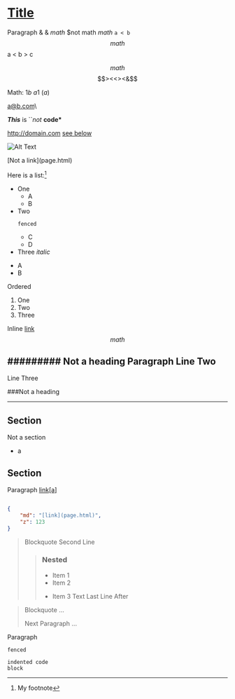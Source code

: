 [Title](link.html)
==================
Paragraph & &amp; $math$ $not math $math$ ``a < b``
$$ math $$
a < b > c

$$ math $$
$$><<><&$$

Math: 1$b$ $a$1 ($a$)

<a@b.com>\

***This*** is ``*not* **code\***

<http://domain.com> [see below](#foot)

![Alt Text](image.png)

\[Not a link](page.html)

Here is a list:[^foot]
* One
  * A
  * B
* Two
  ```
  fenced
  ```
  - C
  - D
* Three
*italic*
- A
- B

Ordered
1. One
2. Two
3. Three

Inline <a href="page.html">link</a>
$$
math $$

######### Not a heading
Paragraph
Line Two
---
Line Three

###Not a heading


---

Section
-------
Not a section
- a

## Section ####  
Paragraph [link[a]](page(pa(r)en).html)

```json

{
    "md": "[link](page.html)",
    "z": 123
}

```
> Blockquote
> Second Line
> > ### Nested
> > * Item 1
> > * Item 2
> > - Item 3
> > Text
> Last Line
After

> Blockquote
> ...
>
> Next Paragraph
> ...

Paragraph
```
fenced
```

    indented code
    block

[^foot]: My footnote

